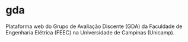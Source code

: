 # gda
Plataforma web do Grupo de Avaliação Discente (GDA) da Faculdade de Engenharia Elétrica (FEEC) na Universidade de Campinas (Unicamp).
